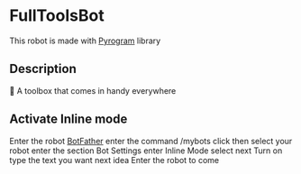 # FullToolsBot
This robot is made with [Pyrogram](https://docs.pyrogram.org/) library
## Description
🧰 A toolbox that comes in handy everywhere
## Activate Inline mode
Enter the robot [BotFather](https://t.me/BotFather) enter the command /mybots click then select your robot enter the section Bot Settings enter Inline Mode select next Turn on type the text you want next idea Enter the robot to come
